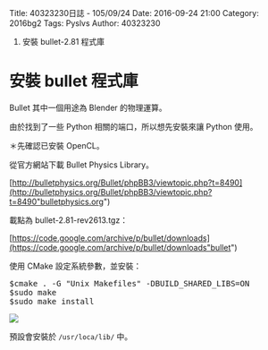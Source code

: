 Title: 40323230日誌 - 105/09/24
Date: 2016-09-24 21:00
Category: 2016bg2
Tags: Pyslvs
Author: 40323230

1. 安裝 bullet-2.81 程式庫

<!-- PELICAN_END_SUMMARY -->

安裝 bullet 程式庫
===

Bullet 其中一個用途為 Blender 的物理運算。

由於找到了一些 Python 相關的端口，所以想先安裝來讓 Python 使用。

＊先確認已安裝 OpenCL。

從官方網站下載 Bullet Physics Library。

[http://bulletphysics.org/Bullet/phpBB3/viewtopic.php?t=8490](http://bulletphysics.org/Bullet/phpBB3/viewtopic.php?t=8490"bulletphysics.org")

載點為 bullet-2.81-rev2613.tgz：

[https://code.google.com/archive/p/bullet/downloads](https://code.google.com/archive/p/bullet/downloads"bullet")

使用 CMake 設定系統參數，並安裝：

<pre>
$cmake . -G "Unix Makefiles" -DBUILD_SHARED_LIBS=ON
$sudo make
$sudo make install
</pre>

![](https://raw.githubusercontent.com/coursemdetw/project_site_files/gh-pages/files/2016spring/g2/Python_solvespace/0924_01.jpg)

預設會安裝於 `/usr/loca/lib/` 中。